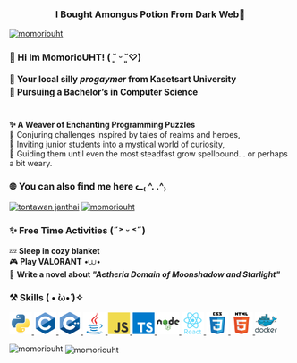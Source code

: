 <h3 align="center">I Bought Amongus Potion From Dark Web👋</h3>

<p align="left"> <a href="https://github.com/ryo-ma/github-profile-trophy"><img src="https://github-profile-trophy.vercel.app/?username=momoriouht" alt="momoriouht" /></a> </p>

<h3 align="left">👋 Hi Im MomorioUHT! ( ˘͈ ᵕ ˘͈♡)</h3>
<p align="left" style="font-size: 1.1em; line-height: 1.5;">
  <strong>🌟 Your local silly <em>progaymer</em> from Kasetsart University</strong> <br/>
  <strong>📘 Pursuing a Bachelor’s in Computer Science</strong> <br/><br/>

  <strong>✨ A Weaver of Enchanting Programming Puzzles</strong> <br/>
  <span>🌌 Conjuring challenges inspired by tales of realms and heroes,</span> <br/>
  <span>📜 Inviting junior students into a mystical world of curiosity,</span> <br/>
  <span>💫 Guiding them until even the most steadfast grow spellbound… or perhaps a bit weary.</span>
</p>

<h3 align="left">🌐 You can also find me here ᓚ₍ ^. .^₎</h3>
<p align="left">
    <a href="https://fb.com/MomorioUHT" target="blank"><img align="center" src="https://raw.githubusercontent.com/rahuldkjain/github-profile-readme-generator/master/src/images/icons/Social/facebook.svg" alt="tontawan janthai" height="30" width="40" /></a>
    <a href="https://instagram.com/momoriouht" target="blank"><img align="center" src="https://raw.githubusercontent.com/rahuldkjain/github-profile-readme-generator/master/src/images/icons/Social/instagram.svg" alt="momoriouht" height="30" width="40" /></a>
</p>

<h3 align="left">✨ Free Time Activities (˶˃ ᵕ ˂˶)</h3>
<p align="left">
  <ul style="list-style-type: none; padding: 0;">
    <li>💤 <strong>Sleep in cozy blanket</strong></li>
    <li>🎮 <strong>Play VALORANT</strong> •⩊•</li>
    <li>🔮 <strong>Write a novel about <em>"Aetheria Domain of Moonshadow and Starlight"</em></strong></li>
  </ul>
</p>

<h3 align="left">⚒️ Skills ( • ̀ω•́ )✧</h3>
<p align="left"> 
  <a href="https://www.python.org" target="_blank" rel="noreferrer"> 
    <img src="https://raw.githubusercontent.com/devicons/devicon/master/icons/python/python-original.svg" alt="python" width="40" height="40"/> 
  </a> 
  <a href="https://www.cprogramming.com/" target="_blank" rel="noreferrer"> 
    <img src="https://raw.githubusercontent.com/devicons/devicon/master/icons/c/c-original.svg" alt="c" width="40" height="40"/> 
  </a> 
  <a href="https://www.w3schools.com/cpp/" target="_blank" rel="noreferrer"> 
    <img src="https://raw.githubusercontent.com/devicons/devicon/master/icons/cplusplus/cplusplus-original.svg" alt="cplusplus" width="40" height="40"/> 
  </a> 
  <a href="https://www.java.com" target="_blank" rel="noreferrer"> 
    <img src="https://raw.githubusercontent.com/devicons/devicon/master/icons/java/java-original.svg" alt="java" width="40" height="40"/> 
  </a> 
  <a href="https://developer.mozilla.org/en-US/docs/Web/JavaScript" target="_blank" rel="noreferrer"> 
    <img src="https://raw.githubusercontent.com/devicons/devicon/master/icons/javascript/javascript-original.svg" alt="javascript" width="40" height="40"/> 
  </a> 
  <a href="https://www.typescriptlang.org/" target="_blank" rel="noreferrer"> 
    <img src="https://raw.githubusercontent.com/devicons/devicon/master/icons/typescript/typescript-original.svg" alt="typescript" width="40" height="40"/> 
  </a> 
  <a href="https://nodejs.org" target="_blank" rel="noreferrer"> 
    <img src="https://raw.githubusercontent.com/devicons/devicon/master/icons/nodejs/nodejs-original-wordmark.svg" alt="nodejs" width="40" height="40"/> 
  </a> 
  <a href="https://reactjs.org/" target="_blank" rel="noreferrer"> 
    <img src="https://raw.githubusercontent.com/devicons/devicon/master/icons/react/react-original-wordmark.svg" alt="react" width="40" height="40"/> 
  </a> 
  <a href="https://www.w3schools.com/css/" target="_blank" rel="noreferrer"> 
    <img src="https://raw.githubusercontent.com/devicons/devicon/master/icons/css3/css3-original-wordmark.svg" alt="css3" width="40" height="40"/> 
  </a> 
  <a href="https://www.w3.org/html/" target="_blank" rel="noreferrer"> 
    <img src="https://raw.githubusercontent.com/devicons/devicon/master/icons/html5/html5-original-wordmark.svg" alt="html5" width="40" height="40"/> 
  </a> 
  <a href="https://www.docker.com/" target="_blank" rel="noreferrer"> 
    <img src="https://raw.githubusercontent.com/devicons/devicon/master/icons/docker/docker-original-wordmark.svg" alt="docker" width="40" height="40"/> 
  </a> 
</p>


<p><img align="left" src="https://github-readme-stats.vercel.app/api/top-langs?username=momoriouht&show_icons=true&locale=en&layout=compact" alt="momoriouht" /></p>

<p>&nbsp;<img align="center" src="https://github-readme-stats.vercel.app/api?username=momoriouht&show_icons=true&locale=en" alt="momoriouht" /></p>

